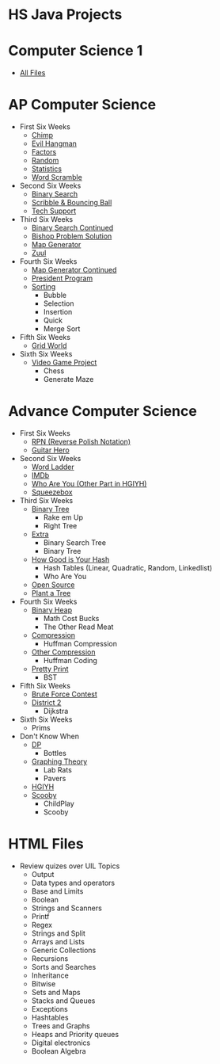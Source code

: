 # HS Java Projects
# Computer Science 1
- [All Files](Computer%20Science%201)
# AP Computer Science
- First Six Weeks
	- [Chimp](AP%20Computer%20Science/First%20Six%20Weeks/Chimp)
	- [Evil Hangman](AP%20Computer%20Science/First%20Six%20Weeks/Evil%20Hangman)
	- [Factors](AP%20Computer%20Science/First%20Six%20Weeks/Factors)
	- [Random](AP%20Computer%20Science/First%20Six%20Weeks/Random)
	- [Statistics](AP%20Computer%20Science/First%20Six%20Weeks/Statistics)
	- [Word Scramble](AP%20Computer%20Science/First%20Six%20Weeks/Word%20Scramble)
- Second Six Weeks
	- [Binary Search](AP%20Computer%20Science/Second%20Six%20Weeks/Binary%20Search)
   	- [Scribble & Bouncing Ball](AP%20Computer%20Science/Second%20Six%20Weeks/Scribble%20%26%20Bouncing%20ball)
	- [Tech Support](AP%20Computer%20Science/Second%20Six%20Weeks/Tech%20Support)
- Third Six Weeks
	- [Binary Search Continued](AP%20Computer%20Science/Third%20six%20weeks/Binary%20Search%20Continued)
	- [Bishop Problem Solution](AP%20Computer%20Science/Third%20six%20weeks/Bishop%20Project/Bishop)
	- [Map Generator](AP%20Computer%20Science/Third%20six%20weeks/Map%20Generator)
	- [Zuul](AP%20Computer%20Science/Third%20six%20weeks/Zuul%20Project)
- Fourth Six Weeks
	- [Map Generator Continued](AP%20Computer%20Science/Fourth%20Six%20Weeks/Map%20Generator%20Continued)
	- [President Program](AP%20Computer%20Science/Fourth%20Six%20Weeks/President%20Project)
	- [Sorting](AP%20Computer%20Science/Fourth%20Six%20Weeks/Sorting)
		- Bubble
		- Selection
		- Insertion
		- Quick
		- Merge Sort
- Fifth Six Weeks
	- [Grid World](AP%20Computer%20Science/Fifth%20Six%20Weeks)
- Sixth Six Weeks
	- [Video Game Project](AP%20Computer%20Science/Sixth%20Six%20Weeks/Video%20Game%20Project)
		- Chess
		- Generate Maze
# Advance Computer Science
- First Six Weeks
	- [RPN (Reverse Polish Notation)](Advance%20Computer%20Science/1st%20Six%20Weeks/RPN)
	- [Guitar Hero](Advance%20Computer%20Science/1st%20Six%20Weeks/Guitar%20Hero)
- Second Six Weeks
	- [Word Ladder](Advance%20Computer%20Science/2nd%20Six%20Weeks/Word%20Ladder)
	- [IMDb](Advance%20Computer%20Science/2nd%20Six%20Weeks/IMDb%20Done)
   	- [Who Are You (Other Part in HGIYH)](Advance%20Computer%20Science/2nd%20Six%20Weeks/Who%20Are%20You)
   	- [Squeezebox](Advance%20Computer%20Science/2nd%20Six%20Weeks/Squeezebox)
- Third Six Weeks
   	- [Binary Tree](Advance%20Computer%20Science/3rd%20Six%20Weeks/BinaryTree)
   		- Rake em Up
		- Right Tree
   	- [Extra](Advance%20Computer%20Science/3rd%20Six%20Weeks/Extra)
   		- Binary Search Tree
		- Binary Tree
   	- [How Good is Your Hash](Advance%20Computer%20Science/3rd%20Six%20Weeks/How%20Good%20is%20Your%20Hash)
  	 	- Hash Tables (Linear, Quadratic, Random, Linkedlist)
		- Who Are You
   	- [Open Source](Advance%20Computer%20Science/3rd%20Six%20Weeks/Open%20Source)
   	- [Plant a Tree](Advance%20Computer%20Science/3rd%20Six%20Weeks/Plant%20a%20Tree)
- Fourth Six Weeks
	- [Binary Heap](Advance%20Computer%20Science/4th%20Six%20Weeks/Binary%20Heap)
   		- Math Cost Bucks
		- The Other Read Meat
   	- [Compression](Advance%20Computer%20Science/4th%20Six%20Weeks/Compression)
   		- Huffman Compression
   	- [Other Compression](Advance%20Computer%20Science/4th%20Six%20Weeks/Other%20Compression)
  	 	- Huffman Coding
   	- [Pretty Print](Advance%20Computer%20Science/4th%20Six%20Weeks/Pretty%20Print)
  	 	- BST
- Fifth Six Weeks
  	- [Brute Force Contest](Advance%20Computer%20Science/5th%20Six%20Weeks/BruteForce)
   	- [District 2](Advance%20Computer%20Science/5th%20Six%20Weeks/District%202)
   		- Dijkstra
- Sixth Six Weeks
	- Prims
- Don't Know When
	- [DP](Advance%20Computer%20Science/Don't%20Know/DP)
		- Bottles
	- [Graphing Theory](Advance%20Computer%20Science/Don't%20Know/Graphing%20Theory)
		- Lab Rats
		- Pavers
	- [HGIYH](Advance%20Computer%20Science/Don't%20Know/HGIYH)
	- [Scooby](Advance%20Computer%20Science/Don't%20Know/Scooby)
		- ChildPlay
		- Scooby

# HTML Files
- Review quizes over UIL Topics
	- Output
	- Data types and operators
	- Base and Limits
	- Boolean
	- Strings and Scanners
	- Printf
	- Regex
	- Strings and Split
	- Arrays and Lists
	- Generic Collections
	- Recursions
	- Sorts and Searches
	- Inheritance
	- Bitwise
	- Sets and Maps
	- Stacks and Queues
	- Exceptions
	- Hashtables
	- Trees and Graphs
	- Heaps and Priority queues
	- Digital electronics
	- Boolean Algebra
